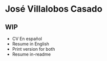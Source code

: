 # José Villalobos Casado

## WIP
-	CV En español
-	Resume in English
-	Print version for both
-	Resume in-readme
